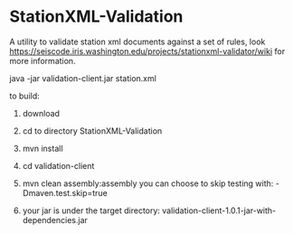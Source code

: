 # StationXML-Validation

A utility to validate station xml documents against a set of rules, look https://seiscode.iris.washington.edu/projects/stationxml-validator/wiki for more information.

java -jar validation-client.jar station.xml

to build:

1. download

2. cd to directory StationXML-Validation

3. mvn install


4. cd validation-client

5. mvn clean assembly:assembly you can choose to skip testing with: -Dmaven.test.skip=true

6. your jar is under the target directory: validation-client-1.0.1-jar-with-dependencies.jar
